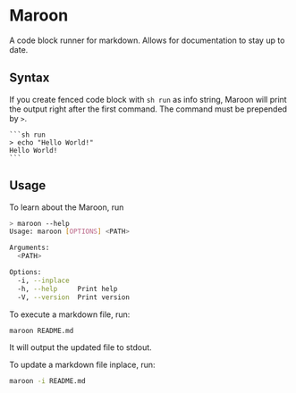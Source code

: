 # Maroon

A code block runner for markdown. Allows for documentation to stay up to date.

## Syntax

If you create fenced code block with `sh run` as info string, Maroon will print the output right after the first command. The command must be prepended by `>`.
````
```sh run
> echo "Hello World!"
Hello World!
```
````

## Usage

To learn about the Maroon, run
```sh run
> maroon --help
Usage: maroon [OPTIONS] <PATH>

Arguments:
  <PATH>

Options:
  -i, --inplace
  -h, --help     Print help
  -V, --version  Print version
```

To execute a markdown file, run:
```sh
maroon README.md
```
It will output the updated file to stdout.

To update a markdown file inplace, run:
```sh
maroon -i README.md 
```

